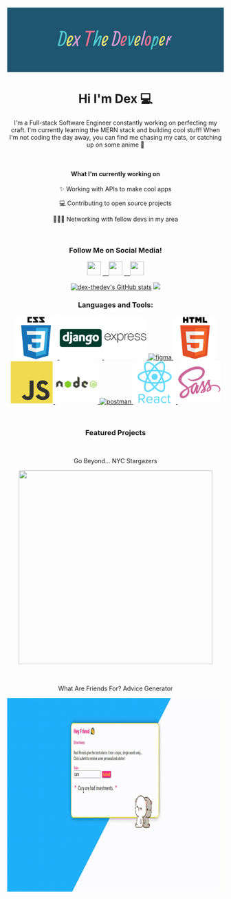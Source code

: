 
<p align="center">
  <img src="https://github.com/Dex-theDev/Dex-theDev/blob/main/github-banner2.gif?raw=true">
</p>

<h1 align='center'> Hi I'm Dex 💻</h1>

<p align='center'>I'm a Full-stack Software Engineer constantly working on perfecting my craft. I'm currently learning the MERN stack and building cool stuff! When I'm not coding the day away, you can find me chasing my cats, or catching up on some anime 💜</p>

<p>&nbsp;</p>
<h4 align='center'> What I'm currently working on</h4>


<p align='center'> ✨ Working with APIs to make cool apps</p>
<p align='center'> 💻 Contributing to open source projects</p>
<p align='center'> 👩🏾‍💻 Networking with fellow devs in my area</p>
<p>&nbsp;</p>
<p align="center">
<h3 align="center"> Follow Me on Social Media!</h3>
  
</p>
                  
  <p align="center"> <a href="https://dexthedev" target="_blank" rel="noreferrer"><img src="https://raw.githubusercontent.com/danielcranney/readme-generator/main/public/icons/socials/hashnode.svg" width="32" height="32" /></a> <a href="https://www.linkedin.com/in/dex-joseph" target="_blank" rel="noreferrer">&emsp;<img src="https://raw.githubusercontent.com/danielcranney/readme-generator/main/public/icons/socials/linkedin.svg" width="32" height="32" /></a> <a href="https://www.twitter.com/DextheDev_" target="_blank" rel="noreferrer">&emsp;<img src="https://raw.githubusercontent.com/danielcranney/readme-generator/main/public/icons/socials/twitter.svg" width="32" height="32" /></a>


<p align="center">
<a href="http://www.github.com/dex-thedev"><img width="450px" src="https://github-readme-stats.vercel.app/api?username=dex-thedev&show_icons=true&hide=&count_private=true&title_color=ff708e&text_color=ffffff&icon_color=ff708e&bg_color=1c1917&hide_border=true&show_icons=true" alt="dex-thedev's GitHub stats" /></a>
<a href="http://www.github.com/dex-thedev"><img width="450px" src="https://github-readme-streak-stats.herokuapp.com/?user=dex-thedev&stroke=780b3e&background=1c1917&ring=ff708e&fire=780b3e&currStreakNum=ffffff&currStreakLabel=780b3e&sideNums=ffffff&sideLabels=ffffff&dates=ffffff&hide_border=true" /></a>
  </p>
  <h3 align="center">Languages and Tools:</h3>
<p align="center"> <a href="https://www.w3schools.com/css/" target="_blank" rel="noreferrer"> <img src="https://raw.githubusercontent.com/devicons/devicon/master/icons/css3/css3-original-wordmark.svg" alt="css3" width="100" height="100"/> </a> <a href="https://www.djangoproject.com/" target="_blank" rel="noreferrer"> <img src="https://raw.githubusercontent.com/devicons/devicon/master/icons/django/django-original.svg" alt="django" width="100" height="100"/> </a> <a href="https://expressjs.com" target="_blank" rel="noreferrer"> <img src="https://raw.githubusercontent.com/devicons/devicon/master/icons/express/express-original-wordmark.svg" alt="express" width="100" height="100"/> </a> <a href="https://www.figma.com/" target="_blank" rel="noreferrer"> <img src="https://www.vectorlogo.zone/logos/figma/figma-icon.svg" alt="figma" width="100" height="100"/> </a> <a href="https://www.w3.org/html/" target="_blank" rel="noreferrer"> <img src="https://raw.githubusercontent.com/devicons/devicon/master/icons/html5/html5-original-wordmark.svg" alt="html5" width="100" height="100"/> </a> <a href="https://developer.mozilla.org/en-US/docs/Web/JavaScript" target="_blank" rel="noreferrer"> <img src="https://raw.githubusercontent.com/devicons/devicon/master/icons/javascript/javascript-original.svg" alt="javascript" width="100" height="100"/> </a> <a href="https://nodejs.org" target="_blank" rel="noreferrer"> <img src="https://raw.githubusercontent.com/devicons/devicon/master/icons/nodejs/nodejs-original-wordmark.svg" alt="nodejs" width="100" height="100"/> </a> <a href="https://postman.com" target="_blank" rel="noreferrer"> <img src="https://www.vectorlogo.zone/logos/getpostman/getpostman-icon.svg" alt="postman" width="100" height="100"/> </a> <a href="https://reactjs.org/" target="_blank" rel="noreferrer"> <img src="https://raw.githubusercontent.com/devicons/devicon/master/icons/react/react-original-wordmark.svg" alt="react" width="100" height="100"/> </a> <a href="https://sass-lang.com" target="_blank" rel="noreferrer"> <img src="https://raw.githubusercontent.com/devicons/devicon/master/icons/sass/sass-original.svg" alt="sass" width="100" height="100"/> </a> </p>

  <p>
  </p>
  <p>&nbsp;</p>
  <h3 align="center">
  Featured Projects
  </h3>
  <p>&nbsp;</p>
  
  <div align='center'>
  <p align='center'>Go Beyond... NYC Stargazers</p>
  <img width=450px height= 450px src="https://github.com/Dex-theDev/Dex-theDev/blob/main/nasapage.gif?raw=true">
  </p>
  <p>&nbsp;</p>
  <p align='center'>
  <p align='center'>What Are Friends For? Advice Generator</p>
  <img width=575px height=450px src="https://github.com/Dex-theDev/Dex-theDev/blob/main/friendpage.gif?raw=true">
  </p>
    </div>
<!--
![Codewars](https://img.shields.io/badge/Codewars-B1361E?style=for-the-badge&logo=codewars&logoColor=grey)
![MDN Web Docs](https://img.shields.io/badge/MDN_Web_Docs-black?style=for-the-badge&logo=mdnwebdocs&logoColor=pink)
![NodeJS](https://img.shields.io/badge/node.js-6DA55F?style=for-the-badge&logo=node.js&logoColor=pink)
![React](https://img.shields.io/badge/react-%2320232a.svg?style=for-the-badge&logo=react&logoColor=%2361DAFB)
![Visual Studio Code](https://img.shields.io/badge/Visual%20Studio%20Code-0078d7.svg?style=for-the-badge&logo=visual-studio-code&logoColor=pink)
![HTML5](https://img.shields.io/badge/html5-%23E34F26.svg?style=for-the-badge&logo=html5&logoColor=pink)
![JavaScript](https://img.shields.io/badge/javascript-%23323330.svg?style=for-the-badge&logo=javascript&logoColor=%23F7DF1E)
![Notion](https://img.shields.io/badge/Notion-%23000000.svg?style=for-the-badge&logo=notion&logoColor=pink)
-->

<!--
**Dex-theDev/Dex-theDev** is a ✨ _special_ ✨ repository because its `README.md` (this file) appears on your GitHub profile.

Here are some ideas to get you started:

- 🔭 I’m currently working on ...
- 🌱 I’m currently learning ...
- 👯 I’m looking to collaborate on ...
- 🤔 I’m looking for help with ...
- 💬 Ask me about ...
- 📫 How to reach me: ...
- 😄 Pronouns: ...
- ⚡ Fun fact: ...
-->

